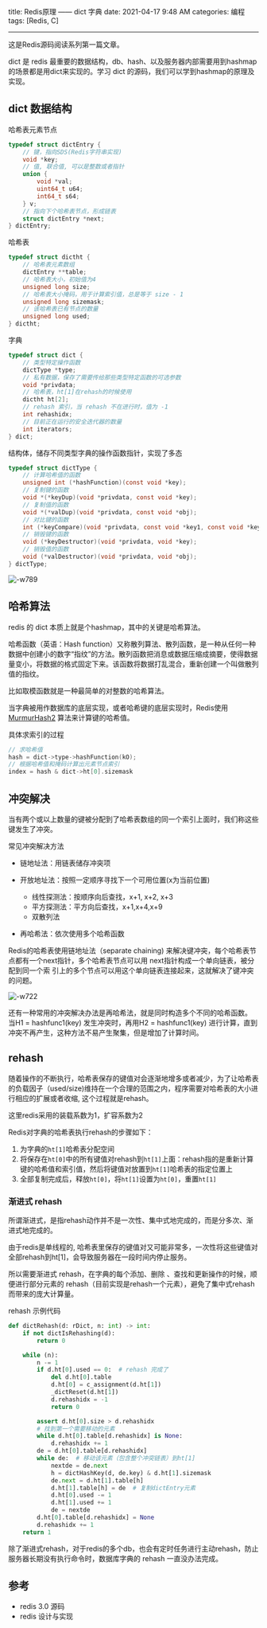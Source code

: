 title: Redis原理 —— dict 字典
date: 2021-04-17 9:48 AM
categories: 编程
tags: [Redis, C]

----

这是Redis源码阅读系列第一篇文章。

dict 是 redis 最重要的数据结构，db、hash、以及服务器内部需要用到hashmap的场景都是用dict来实现的。学习 dict 的源码，我们可以学到hashmap的原理及实现。
<!--more-->

## dict 数据结构
哈希表元素节点
```c
typedef struct dictEntry {
    // 键，指向SDS(Redis字符串实现)
    void *key;
    // 值, 联合值, 可以是整数或者指针
    union {
        void *val;
        uint64_t u64;
        int64_t s64;
    } v;
    // 指向下个哈希表节点，形成链表
    struct dictEntry *next;
} dictEntry;
```

哈希表
```c
typedef struct dictht {
    // 哈希表元素数组
    dictEntry **table;
    // 哈希表大小，初始值为4
    unsigned long size;
    // 哈希表大小掩码，用于计算索引值，总是等于 size - 1
    unsigned long sizemask;
    // 该哈希表已有节点的数量
    unsigned long used;
} dictht;
```

字典
```c
typedef struct dict {
    // 类型特定操作函数
    dictType *type;
    // 私有数据，保存了需要传给那些类型特定函数的可选参数
    void *privdata;
    // 哈希表，ht[1]在rehash的时候使用
    dictht ht[2];
    // rehash 索引，当 rehash 不在进行时，值为 -1
    int rehashidx;
    // 目前正在运行的安全迭代器的数量
    int iterators;
} dict;
```

结构体，储存不同类型字典的操作函数指针，实现了多态
```c
typedef struct dictType {
    // 计算哈希值的函数
    unsigned int (*hashFunction)(const void *key);
    // 复制键的函数
    void *(*keyDup)(void *privdata, const void *key);
    // 复制值的函数
    void *(*valDup)(void *privdata, const void *obj);
    // 对比键的函数
    int (*keyCompare)(void *privdata, const void *key1, const void *key2);
    // 销毁键的函数
    void (*keyDestructor)(void *privdata, void *key);
    // 销毁值的函数
    void (*valDestructor)(void *privdata, void *obj);
} dictType;
```

![-w789](https://image.ponder.work/mweb/2021-04-18-16187320239054.jpg)

## 哈希算法
redis 的 dict 本质上就是个hashmap，其中的关键是哈希算法。

哈希函数（英语：Hash function）又称散列算法、散列函数，是一种从任何一种数据中创建小的数字“指纹”的方法。散列函数把消息或数据压缩成摘要，使得数据量变小，将数据的格式固定下来。该函数将数据打乱混合，重新创建一个叫做散列值的指纹。

比如取模函数就是一种最简单的对整数的哈希算法。

当字典被用作数据库的底层实现，或者哈希键的底层实现时，Redis使用 [MurmurHash2](https://zh.wikipedia.org/wiki/Murmur%E5%93%88%E5%B8%8C) 算法来计算键的哈希值。

具体求索引的过程

```c
// 求哈希值
hash = dict->type->hashFunction(kO);
// 根据哈希值和掩码计算出元素节点索引
index = hash & dict->ht[0].sizemask
```

## 冲突解决
当有两个或以上数量的键被分配到了哈希表数组的同一个索引上面时，我们称这些键发生了冲突。

常见冲突解决方法

- 链地址法：用链表储存冲突项
- 开放地址法：按照一定顺序寻找下一个可用位置(x为当前位置)
    + 线性探测法：按顺序向后查找，x+1, x+2, x+3
    + 平方探测法：平方向后查找，x+1,x+4,x+9
    + 双散列法

- 再哈希法：依次使用多个哈希函数

Redis的哈希表使用链地址法（separate chaining) 来解决键冲突，每个哈希表节点都有一个next指针，多个哈希表节点可以用 next指针构成一个单向链表，被分配到同一个索 引上的多个节点可以用这个单向链表连接起来，这就解决了键冲突的问题。

![-w722](https://image.ponder.work/mweb/2021-04-18-16187328149108.jpg)

还有一种常用的冲突解决办法是再哈希法，就是同时构造多个不同的哈希函数。
当H1 = hashfunc1(key) 发生冲突时，再用H2 = hashfunc1(key) 进行计算，直到冲突不再产生，这种方法不易产生聚集，但是增加了计算时间。

## rehash
随着操作的不断执行，哈希表保存的键值对会逐渐地增多或者减少，为了让哈希表的负载因子（used/size)维持在一个合理的范围之内，程序需要对哈希表的大小进行相应的扩展或者收缩, 这个过程就是rehash。

这里redis采用的装载系数为1，扩容系数为2

Redis对字典的哈希表执行rehash的步骤如下：
1. 为字典的`ht[1]`哈希表分配空间
2. 将保存在`ht[0]`中的所有键值对rehash到`ht[1]`上面：rehash指的是重新计算键的哈希值和索引值，然后将键值对放置到`ht[1]`哈希表的指定位置上
3. 全部复制完成后，释放`ht[0]`，将`ht[1]`设置为`ht[0]`，重置`ht[1]`

### 渐进式 rehash
所谓渐进式，是指rehash动作并不是一次性、集中式地完成的，而是分多次、渐进式地完成的。

由于redis是单线程的, 哈希表里保存的键值对又可能非常多，一次性将这些键值对全部rehash到ht[1]，会导致服务器在一段时间内停止服务。

所以需要渐进式 rehash，在字典的每个添加、删除 、查找和更新操作的时候，顺便进行部分元素的 rehash（目前实现是rehash一个元素），避免了集中式rehash而带来的庞大计算量。

rehash 示例代码
```python
def dictRehash(d: rDict, n: int) -> int:
    if not dictIsRehashing(d):
        return 0

    while (n):
        n -= 1
        if d.ht[0].used == 0:  # rehash 完成了
            del d.ht[0].table
            d.ht[0] = c_assignment(d.ht[1])
            _dictReset(d.ht[1])
            d.rehashidx = -1
            return 0

        assert d.ht[0].size > d.rehashidx
        # 找到第一个需要移动的元素
        while d.ht[0].table[d.rehashidx] is None:
            d.rehashidx += 1
        de = d.ht[0].table[d.rehashidx]
        while de:  # 移动该元素（包含整个冲突链表）到ht[1]
            nextde = de.next
            h = dictHashKey(d, de.key) & d.ht[1].sizemask
            de.next = d.ht[1].table[h]
            d.ht[1].table[h] = de  # 复制dictEntry元素
            d.ht[0].used -= 1
            d.ht[1].used += 1
            de = nextde
        d.ht[0].table[d.rehashidx] = None
        d.rehashidx += 1
    return 1
```

除了渐进式rehash，对于redis的多个db，也会有定时任务进行主动rehash，防止服务器长期没有执行命令时，数据库字典的 rehash 一直没办法完成。

## 参考
- redis 3.0 源码
- redis 设计与实现
